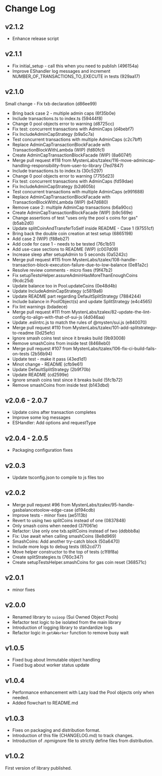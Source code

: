# Change Log

## v2.1.2
* Enhance release script

## v2.1.1
* Fix initial_setup - call this when you need to publish (496154a)
* Improve EShandler log messages and increment NUMBER_OF_TRANSACTIONS_TO_EXECUTE in tests (929aa17)


## v2.1.0
Small change - Fix txb declaration (d86ee99)
* Bring back case 2 - multiple admin caps (6f35b0e)
* Include transactions.ts to index.ts (59444f8)
* Change 0 pool objects error to warning (d8725cc)
* Fix test: concurrent transactions with AdminCaps (d4bebf7)
* Fix IncludeAdminCapStrategy (b9a5c7a)
* Test concurrent transactions with multiple AdminCaps (c2c7bff)
* Replace AdminCapTransactionBlockFacade with TransactionBlockWithLambda (WIP) (fd80fc1)
* Create AdminCapTransactionBlockFacade (WIP) (8a6074f)
* Merge pull request #118 from MystenLabs/tzalex/116-move-admincap-handling-responsibility-from-user-to-library (7ed7847)
* Include transactions.ts to index.ts (30c5297)
* Change 0 pool objects error to warning (7755d23)
* Fix test: concurrent transactions with AdminCaps (fd59dae)
* Fix IncludeAdminCapStrategy (b2d605b)
* Test concurrent transactions with multiple AdminCaps (e991688)
* Replace AdminCapTransactionBlockFacade with TransactionBlockWithLambda (WIP) (b47d680)
* Remove case 2: multiple AdminCap transactions (b6a90cc)
* Create AdminCapTransactionBlockFacade (WIP) (b9c569e)
* Change assertions of test "uses only the pool s coins for gas" (b5ab2d0)
* Update splitCoinAndTransferToSelf inside README - Case 1 (97551cf)
* Bring back the double coin creation at test setup (6865198)
* Add case 2 (WIP) (f88eb27)
* Add code for case 1 - needs to be tested (76c1b51)
* Add use-case sections to README (WIP) (c007d09)
* Increase sleep after setupAdmin to 5 seconds (0a5242c)
* Merge pull request #115 from MystenLabs/tzalex/108-handle-transaction-block-execution-failure-due-to-low-balance (0e81a2c)
* Resolve review comments - micro fixes (f9f47b2)
* Fix setupTestsHelper.assureAdminHasMoreThanEnoughCoins (9cdc25d)
* Update balance too in Pool.updateCoins (0e48d4b)
* Update IncludeAdminCapStrategy (c5819a6)
* Update README part regarding DefaultSplitStrategy (7884244)
* Include balance in PoolObject(s) and update SplitStrategy (e4c4565)
* Fix lint warnings (bdadece)
* Merge pull request #111 from MystenLabs/tzalex/82-update-the-lint-config-to-align-with-that-of-sui-js (4d046aa)
* Update .eslintrc.js to match the rules of @mysten/sui.js (e840070)
* Merge pull request #110 from MystenLabs/tzalex/101-add-splitstrategy-to-readme (0d25efc)
* Ignore smash coins test since it breaks build (9b93008)
* Remove smashCoins from inside test (8468eb0)
* Merge pull request #107 from MystenLabs/tzalex/106-fix-ci-build-fails-on-tests (2b56b94)
* Update test - make it pass (43ed1d1)
* Minot change - README (cfb9e61)
* Update DefaultSplitStrategy (2b9f70b)
* Update README (cd2599e)
* Ignore smash coins test since it breaks build (5fc1b72)
* Remove smashCoins from inside test (b143dbd)


## v2.0.6 - 2.0.7
- Update coins after transaction completes
- Improve some log messages
- ESHandler: Add options and requestType

## v2.0.4 - 2.0.5
- Packaging configuration fixes 

## v2.0.3
- Update tsconfig.json to compile to js files too

## v2.0.2
- Merge pull request #96 from MystenLabs/tzalex/95-handle-gasbalancetoolow-edge-case (d194cdb)
- Improve tests - minor fixes (ae5113b)
- Revert to using two splitCoins instead of one (0837848)
- Only smash coins when needed (37f061e)
- Refactor: Use only one txb.splitCoins instead of two (ddbbb8a)
- Fix: Use await when calling smashCoins (8e8d969)
- SmashCoins: Add another try-catch block (50a6470)
- Include more logs to debug tests (652cd77)
- Move helper constructor to the top of tests (c1f8f8a)
- Create splitStrategies.ts (760c347)
- Create setupTestsHelper.smashCoins for gas coin reset (368571c)

## v2.0.1
- minor fixes

## v2.0.0
- Renamed library to `suioop` (Sui Owned Object Pools)
- Refactor test logic to be isolated from the main library
- Introduction of logging library to standardize logs 
- Refactor logic in `getAWorker` function to remove busy wait

## v1.0.5
- Fixed bug about Immutable object handling
- Fixed bug about worker status update

## v1.0.4
- Performance enhancement with Lazy load the Pool objects only when needed.
- Added flowchart to README.md

## v1.0.3
 - Fixes on packaging and distribution format.
 - Introduction of this file (CHANGELOG.md) to track changes.
 - Introduction of .npmignore file to strictly define files from distribution.

## v1.0.2
First version of library published.
